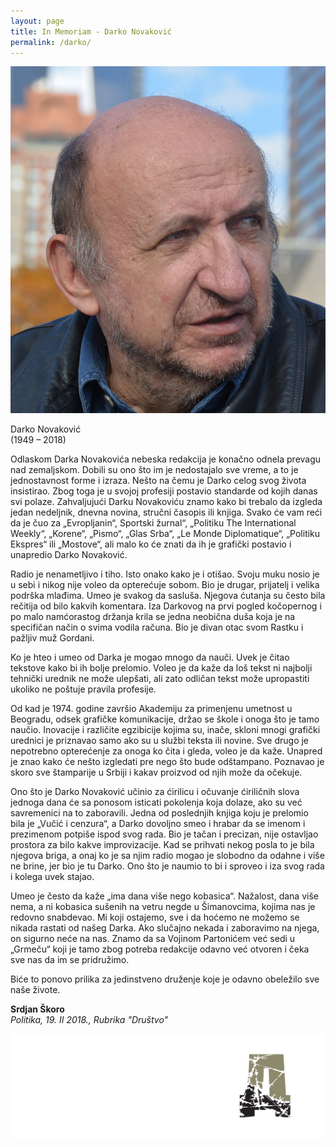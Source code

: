 ```yaml
---
layout: page
title: In Memoriam - Darko Novaković
permalink: /darko/
---
```


![](/images/darko.jpeg)


Darko Novaković  
(1949 – 2018)  

  
  
Odlaskom Darka Novakovića nebeska redakcija je konačno odnela prevagu nad zemaljskom. Dobili su ono što im je nedostajalo sve vreme, a to je jednostavnost forme i izraza. Nešto na čemu je Darko celog svog života insistirao. Zbog toga je u svojoj profesiji postavio standarde od kojih danas svi polaze. Zahvaljujući Darku Novakoviću znamo kako bi trebalo da izgleda jedan nedeljnik, dnevna novina, stručni časopis ili knjiga. Svako će vam reći da je čuo za „Evropljanin“, Sportski žurnal“, „Politiku The International Weekly“, „Korene“, „Pismo“,  „Glas Srba“, „Le Monde Diplomatique“, „Politiku Ekspres“ ili „Mostove“, ali malo ko će znati da ih je grafički postavio i unapredio Darko Novaković.  

Radio je nenametljivo i tiho. Isto onako kako je i otišao. Svoju muku nosio je u sebi i nikog nije voleo da opterećuje sobom. Bio je drugar, prijatelj i velika podrška mlađima. Umeo je svakog da sasluša. Njegova ćutanja su često bila rečitija od bilo kakvih komentara. Iza Darkovog na prvi pogled kočopernog i po malo namćorastog držanja krila se jedna neobična duša koja je na specifičan način o svima vodila računa. Bio je divan otac svom Rastku i pažljiv muž Gordani.  

Ko je hteo i umeo od Darka je mogao mnogo da nauči. Uvek je čitao tekstove kako bi ih bolje prelomio. Voleo je da kaže da loš tekst ni najbolji tehnički urednik ne može ulepšati, ali zato odličan tekst može upropastiti ukoliko ne poštuje pravila profesije.  

Od kad je 1974. godine završio Akademiju za primenjenu umetnost u Beogradu, odsek grafičke komunikacije,  držao se škole i onoga što je tamo naučio. Inovacije i različite egzibicije kojima su, inače, skloni mnogi grafički urednici je priznavao samo ako su u službi teksta ili novine. Sve drugo je nepotrebno opterećenje za onoga ko čita i gleda, voleo je da kaže. Unapred je znao kako će nešto izgledati pre nego što bude odštampano. Poznavao je skoro sve štamparije u Srbiji i kakav proizvod od njih može da očekuje.  

Ono što je Darko Novaković učinio za ćirilicu i očuvanje ćiriličnih slova jednoga dana će sa ponosom isticati pokolenja koja dolaze, ako su već savremenici na to zaboravili. Jedna od poslednjih knjiga koju je prelomio bila je „Vučić i cenzura“, a Darko dovoljno smeo i hrabar da se imenom i prezimenom potpiše ispod svog rada. Bio je tačan i precizan, nije ostavljao prostora za bilo kakve improvizacije. Kad se prihvati nekog posla to je bila njegova briga, a onaj ko je sa njim radio mogao je slobodno da odahne i više ne brine, jer bio je tu Darko. Ono što je naumio to bi i sproveo i iza svog rada i kolega uvek stajao.  

Umeo je često da kaže „ima dana više nego kobasica“. Nažalost, dana više nema, a ni kobasica sušenih na vetru negde u Šimanovcima, kojima nas je redovno snabdevao. Mi koji ostajemo, sve i da hoćemo ne možemo se nikada rastati od našeg Darka. Ako slučajno nekada i zaboravimo na njega, on sigurno neće na nas. Znamo da sa Vojinom Partonićem već sedi u „Grmeču“ koji je tamo zbog potreba redakcije odavno već otvoren i čeka sve nas da im se pridružimo.  

Biće to ponovo prilika za jedinstveno druženje koje je odavno obeležilo sve naše živote.  
  
  
**Srdjan Škoro**  
_Politika, 19. II 2018., Rubrika "Društvo"_


![](/images/D.png)
